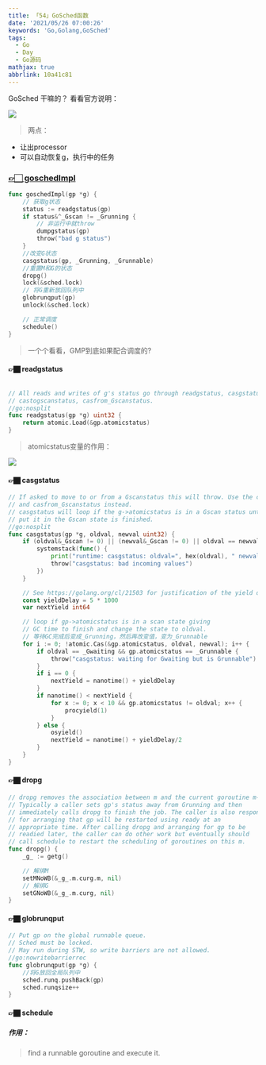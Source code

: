 ```yaml
---
title: 「54」GoSched函数
date: '2021/05/26 07:00:26'
keywords: 'Go,Golang,GoSched'
tags:
  - Go
  - Day
  - Go源码
mathjax: true
abbrlink: 10a41c81
---
```



GoSched 干嘛的？ 看看官方说明：


![](https://crab-1251738482.cos.ap-guangzhou.myqcloud.com/clipboard_20210526_051405.png)

>两点：
* 让出processor
* 可以自动恢复g，执行中的任务

<!--more-->

### [👉🏻 goschedImpl](https://github.com/golang/go/blob/release-branch.go1.14/src/runtime/proc.go#L2746)

```go
func goschedImpl(gp *g) {
    // 获取g状态
	status := readgstatus(gp)
	if status&^_Gscan != _Grunning {
        // 非运行中就throw
		dumpgstatus(gp)
		throw("bad g status")
	}
    //改变G状态
	casgstatus(gp, _Grunning, _Grunnable)
    //重置M和G的状态
	dropg()
	lock(&sched.lock)
    // 将G重新放回队列中
	globrunqput(gp)
	unlock(&sched.lock)

    // 正常调度
	schedule()
}
```

>一个个看看，GMP到底如果配合调度的?

#### 👉🏿 readgstatus

```go

// All reads and writes of g's status go through readgstatus, casgstatus
// castogscanstatus, casfrom_Gscanstatus.
//go:nosplit
func readgstatus(gp *g) uint32 {
	return atomic.Load(&gp.atomicstatus)
}
```

>atomicstatus变量的作用：

![](https://crab-1251738482.cos.ap-guangzhou.myqcloud.com/clipboard_20210526_052742.png)

#### 👉🏿 casgstatus

```go
// If asked to move to or from a Gscanstatus this will throw. Use the castogscanstatus
// and casfrom_Gscanstatus instead.
// casgstatus will loop if the g->atomicstatus is in a Gscan status until the routine that
// put it in the Gscan state is finished.
//go:nosplit
func casgstatus(gp *g, oldval, newval uint32) {
	if (oldval&_Gscan != 0) || (newval&_Gscan != 0) || oldval == newval {
		systemstack(func() {
			print("runtime: casgstatus: oldval=", hex(oldval), " newval=", hex(newval), "\n")
			throw("casgstatus: bad incoming values")
		})
	}

	// See https://golang.org/cl/21503 for justification of the yield delay.
	const yieldDelay = 5 * 1000
	var nextYield int64

	// loop if gp->atomicstatus is in a scan state giving
	// GC time to finish and change the state to oldval.
	// 等待GC完成后变成_Grunning，然后再改变值，变为_Grunnable
	for i := 0; !atomic.Cas(&gp.atomicstatus, oldval, newval); i++ {
		if oldval == _Gwaiting && gp.atomicstatus == _Grunnable {
			throw("casgstatus: waiting for Gwaiting but is Grunnable")
		}
		if i == 0 {
			nextYield = nanotime() + yieldDelay
		}
		if nanotime() < nextYield {
			for x := 0; x < 10 && gp.atomicstatus != oldval; x++ {
				procyield(1)
			}
		} else {
			osyield()
			nextYield = nanotime() + yieldDelay/2
		}
	}
}
```

#### 👉🏿 dropg

```go
// dropg removes the association between m and the current goroutine m->curg (gp for short).
// Typically a caller sets gp's status away from Grunning and then
// immediately calls dropg to finish the job. The caller is also responsible
// for arranging that gp will be restarted using ready at an
// appropriate time. After calling dropg and arranging for gp to be
// readied later, the caller can do other work but eventually should
// call schedule to restart the scheduling of goroutines on this m.
func dropg() {
	_g_ := getg()

	// 解绑M
	setMNoWB(&_g_.m.curg.m, nil)
	// 解绑G
	setGNoWB(&_g_.m.curg, nil)
}
```

#### 👉🏿 globrunqput

```go
// Put gp on the global runnable queue.
// Sched must be locked.
// May run during STW, so write barriers are not allowed.
//go:nowritebarrierrec
func globrunqput(gp *g) {
	//将G放回全局队列中
	sched.runq.pushBack(gp)
	sched.runqsize++
}

```

#### 👉🏿 schedule

##### 作用：

>find a runnable goroutine and execute it.
